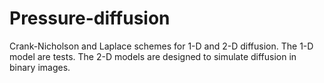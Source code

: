 # Pressure-diffusion
Crank-Nicholson and Laplace schemes for 1-D and 2-D diffusion. 
The 1-D model are tests. The 2-D models are designed to simulate diffusion in binary images.
